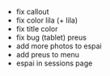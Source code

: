 * fix callout
* fix color lila (+ lila)
* fix title color
* fix bug (tablet) preus
* add more photos to espai
* add preus to menu
* espai in sessions page
